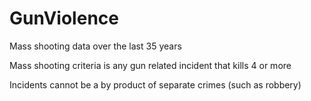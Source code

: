 # GunViolence
Mass shooting data over the last 35 years


Mass shooting criteria is any gun related incident that kills 4 or more 


Incidents cannot be a by product of separate crimes (such as robbery)
